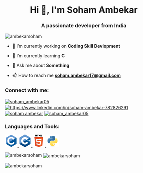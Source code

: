 <h1 align="center">Hi 👋, I'm Soham Ambekar</h1>
<h3 align="center">A passionate developer from India</h3>

<p align="left"> <img src="https://komarev.com/ghpvc/?username=ambekarsoham&label=Profile%20views&color=0e75b6&style=flat" alt="ambekarsoham" /> </p>

- 🔭 I’m currently working on **Coding Skill Devlopment**

- 🌱 I’m currently learning **C**

- 💬 Ask me about **Something**

- 📫 How to reach me **soham.ambekar17@gmail.com**

<h3 align="left">Connect with me:</h3>
<p align="left">
<a href="https://twitter.com/soham_ambekar05" target="blank"><img align="center" src="https://raw.githubusercontent.com/rahuldkjain/github-profile-readme-generator/master/src/images/icons/Social/twitter.svg" alt="soham_ambekar05" height="30" width="40" /></a>
<a href="https://www.linkedin.com/in/soham-ambekar-782826291" target="blank"><img align="center" src="https://raw.githubusercontent.com/rahuldkjain/github-profile-readme-generator/master/src/images/icons/Social/linked-in-alt.svg" alt="https://www.linkedin.com/in/soham-ambekar-782826291" height="30" width="40" /></a>
<a href="https://fb.com/soham ambekar" target="blank"><img align="center" src="https://raw.githubusercontent.com/rahuldkjain/github-profile-readme-generator/master/src/images/icons/Social/facebook.svg" alt="soham ambekar" height="30" width="40" /></a>
<a href="https://instagram.com/soham_ambekar05" target="blank"><img align="center" src="https://raw.githubusercontent.com/rahuldkjain/github-profile-readme-generator/master/src/images/icons/Social/instagram.svg" alt="soham_ambekar05" height="30" width="40" /></a>
</p>

<h3 align="left">Languages and Tools:</h3>
<p align="left"> <a href="https://www.cprogramming.com/" target="_blank" rel="noreferrer"> <img src="https://raw.githubusercontent.com/devicons/devicon/master/icons/c/c-original.svg" alt="c" width="40" height="40"/> </a> <a href="https://www.w3schools.com/cpp/" target="_blank" rel="noreferrer"> <img src="https://raw.githubusercontent.com/devicons/devicon/master/icons/cplusplus/cplusplus-original.svg" alt="cplusplus" width="40" height="40"/> </a> <a href="https://www.w3.org/html/" target="_blank" rel="noreferrer"> <img src="https://raw.githubusercontent.com/devicons/devicon/master/icons/html5/html5-original-wordmark.svg" alt="html5" width="40" height="40"/> </a> <a href="https://www.python.org" target="_blank" rel="noreferrer"> <img src="https://raw.githubusercontent.com/devicons/devicon/master/icons/python/python-original.svg" alt="python" width="40" height="40"/> </a> </p>

<p><img align="left" src="https://github-readme-stats.vercel.app/api/top-langs?username=ambekarsoham&show_icons=true&locale=en&layout=compact" alt="ambekarsoham" /></p>

<p>&nbsp;<img align="center" src="https://github-readme-stats.vercel.app/api?username=ambekarsoham&show_icons=true&locale=en" alt="ambekarsoham" /></p>

<p><img align="center" src="https://github-readme-streak-stats.herokuapp.com/?user=ambekarsoham&" alt="ambekarsoham" /></p>

